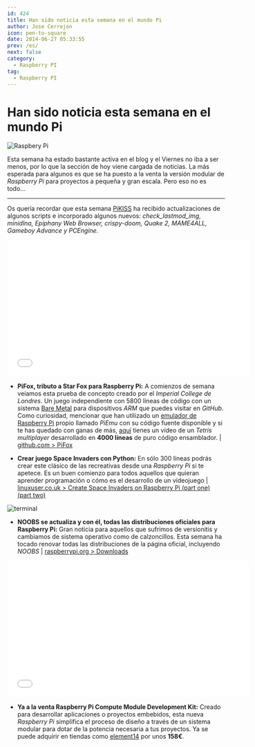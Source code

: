 ```yaml
---
id: 424
title: Han sido noticia esta semana en el mundo Pi
author: Jose Cerrejon
icon: pen-to-square
date: 2014-06-27 05:33:55
prev: /es/
next: false
category:
  - Raspberry PI
tag:
  - Raspberry PI
---
```


# Han sido noticia esta semana en el mundo Pi

![Raspbery Pi](/images/RPi_compute_module.png)

Esta semana ha estado bastante activa en el blog y el Viernes no iba a ser menos, por lo que la sección de hoy viene cargada de noticias. La más esperada para algunos es que se ha puesto a la venta la versión modular de *Raspberry Pi* para proyectos a pequeña y gran escala. Pero eso no es todo...

- - -
Os quería recordar que esta semana  [PiKISS](https://github.com/jmcerrejon/PiKISS) ha recibido actualizaciones de algunos scripts e incorporado algunos nuevos: *check_lastmod_img, minidlna, Epiphany Web Browser, crispy-doom, Quake 2, MAME4ALL, Gameboy Advance y PCEngine.*
 
<iframe width="560" height="315" src="//www.youtube.com/embed/-5n9IxSQH1M" frameborder="0" allowfullscreen></iframe>

* **PiFox, tributo a Star Fox para Raspberry Pi:** A comienzos de semana veíamos esta prueba de concepto creado por el *Imperial College de Londres*. Un juego independiente con 5800 líneas de código con un sistema [Bare Metal](http://www.techopedia.com/definition/16810/bare-metal-environment) para dispositivos *ARM* que puedes visitar en *GitHub*. Como curiosidad, mencionar que han utilizado un [emulador de Raspberry Pi](https://github.com/ICTeam28/PiEmu) propio llamado *PiEmu* con su código fuente disponible y si te has quedado con ganas de más, [aquí](https://www.youtube.com/watch?v=hTqKRdcKZ9k) tienes un vídeo de un *Tetris multiplayer* desarrollado en **4000 líneas** de puro código ensamblador.  | [github.com > PiFox](https://github.com/ICTeam28/PiFox)

* **Crear juego Space Invaders con Python:** En sólo 300 líneas podrás crear este clásico de las recreativas desde una *Raspberry Pi* si te apetece. Es un buen comienzo para todos aquellos que quieran aprender programación o cómo es el desarrollo de un vídeojuego  | [linuxuser.co.uk > Create Space Invaders on Raspberry Pi (part one) ](http://www.linuxuser.co.uk/tutorials/create-space-invaders-on-raspberry-pi-part-one) [(part two)](http://www.linuxuser.co.uk/tutorials/create-space-invaders-on-raspberry-pi-part-two)

![terminal](/images/2014/06/imgUpdated.png)

* **NOOBS se actualiza y con él, todas las distribuciones oficiales para Raspberry Pi:** Gran noticia para aquellos que sufrimos de versionitis y cambiamos de sistema operativo como de calzoncillos. Esta semana ha tocado renovar todas las distribuciones de la página oficial, incluyendo *NOOBS* | [raspberrypi.org > Downloads](http://www.raspberrypi.org/downloads/)

<iframe width="560" height="315" src="//www.youtube.com/embed/V7VlG1l7cMo" frameborder="0" allowfullscreen></iframe>

* **Ya a la venta Raspberry Pi Compute Module Development Kit:** Creado para desarrollar aplicaciones  o proyectos embebidos, esta nueva *Raspberry Pi* simplifica el proceso de diseño a través de un sistema modular para dotar de la potencia necesaria a tus proyectos. Ya se puede adquirir en tiendas como [element14](http://www.element14.com/community/docs/DOC-67398?ICID=picompute-module-learn) por unos **158€**.